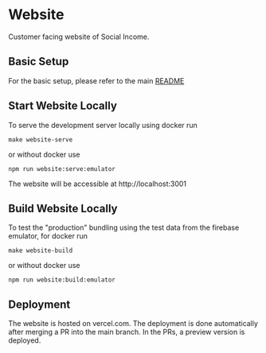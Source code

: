 # Website

Customer facing website of Social Income.

## Basic Setup

For the basic setup, please refer to the main [README](../README.md)

## Start Website Locally

To serve the development server locally using docker run

```
make website-serve
```

or without docker use
```
npm run website:serve:emulator
```

The website will be accessible at http://localhost:3001

## Build Website Locally

To test the "production" bundling using the test data from the firebase emulator, for docker run

```
make website-build
```

or without docker use
```
npm run website:build:emulator
```

## Deployment

The website is hosted on vercel.com. 
The deployment is done automatically after merging a PR into the main branch.
In the PRs, a preview version is deployed.